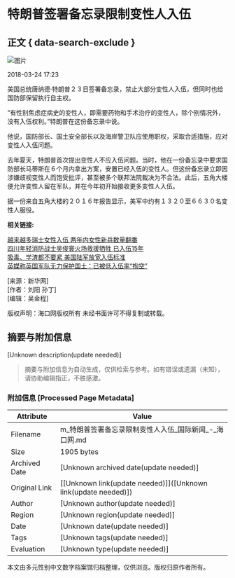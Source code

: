 # 特朗普签署备忘录限制变性人入伍

## 正文 { data-search-exclude }


![图片](http://img.hkwb.net/14810.files/pic300.jpg)

2018-03-24 17:23

美国总统唐纳德·特朗普２３日签署备忘录，禁止大部分变性人入伍，但同时也给国防部保留执行自主权。

“有性别焦虑症病史的变性人，即需要药物和手术治疗的变性人，除个别情况外，没有入伍权利。”特朗普在这份备忘录中说。

他说，国防部长、国土安全部长以及海岸警卫队应使用职权，采取合适措施，应对变性人入伍问题。

去年夏天，特朗普首次提出变性人不应入伍问题。当时，他在一份备忘录中要求国防部长马蒂斯在６个月内拿出方案，安置已经入伍的变性人。但这份备忘录立即因涉嫌歧视变性人而饱受批评，甚至被多个联邦法院裁决为不合法。此后，五角大楼便允许变性人留在军队，并在今年初开始接收更多变性人入伍。

据一份来自五角大楼的２０１６年报告显示，美军中约有１３２０至６６３０名变性人服役。

**相关链接:**

[越来越多瑞士女性入伍 两年内女性新兵数量翻番](http://www.hkwb.net/news/content/2018-01/18/content_3450237.htm)  
[四川年轻消防战士吴俊寰火场救援牺牲 已入伍15年](http://www.hkwb.net/news/content/2018-01/21/content_3453045.htm)  
[吸毒、学渣都不要紧 美国陆军放宽入伍标准](http://www.hkwb.net/news/content/2017-12/05/content_3412161.htm)  
[英媒称英国军队无力保护国土：已被低入伍率“掏空”](http://www.hkwb.net/news/content/2017-10/26/content_3375938.htm)

\[来源：新华网\]  
\[作者：刘阳 孙丁\]  
\[编辑：吴金程\]  

版权声明：海口网版权所有 未经书面许可不得复制或转载。
<!-- tcd_original_link http://m.hkwb.net/content/2018-03/24/content_3494391.htm -->


## 摘要与附加信息

<!-- tcd_abstract -->
[Unknown description(update needed)]
<!-- tcd_abstract_end -->

> 摘要与附加信息为自动生成，仅供检索与参考。如有错误或遗漏（未知），请协助编辑指正，不胜感激。

### 附加信息 [Processed Page Metadata]

| Attribute       | Value                                  |
|-----------------|----------------------------------------|
| Filename        | m_特朗普签署备忘录限制变性人入伍_国际新闻_-_海口网.md                             |
| Size            | 1905 bytes                           |
| Archived Date   | [Unknown archived date(update needed)]                             |
| Original Link   | [[Unknown link(update needed)]]([Unknown link(update needed)])                       |
| Author          | [Unknown author(update needed)]                               |
| Region          | [Unknown region(update needed)]                               |
| Date            | [Unknown date(update needed)]                                 |
| Tags            | [Unknown tags(update needed)]                                 |
| Evaluation            | [Unknown type(update needed)]                                 |
<!-- tcd_table_end -->

本文由多元性别中文数字档案馆归档整理，仅供浏览。版权归原作者所有。

